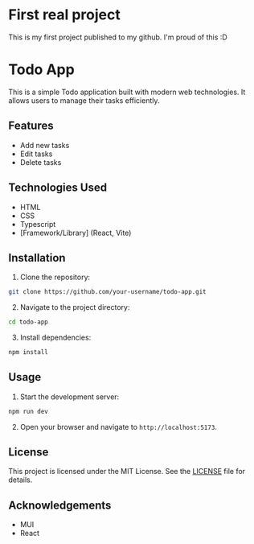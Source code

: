 # First real project

This is my first project published to my github. I'm proud of this :D

# Todo App

This is a simple Todo application built with modern web technologies. It allows users to manage their tasks efficiently.

## Features

- Add new tasks
- Edit tasks
- Delete tasks

## Technologies Used

- HTML
- CSS
- Typescript
- [Framework/Library] (React, Vite)

## Installation

1. Clone the repository:
  ```sh
  git clone https://github.com/your-username/todo-app.git
  ```
2. Navigate to the project directory:
  ```sh
  cd todo-app
  ```
3. Install dependencies:
  ```sh
  npm install
  ```

## Usage

1. Start the development server:
  ```sh
  npm run dev
  ```
2. Open your browser and navigate to `http://localhost:5173`.

## License

This project is licensed under the MIT License. See the [LICENSE](LICENSE) file for details.

## Acknowledgements

- MUI
- React
